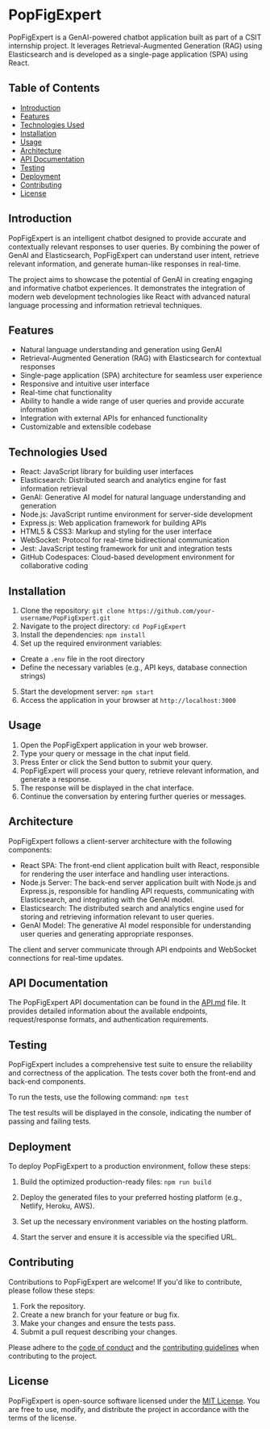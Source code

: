 # PopFigExpert

PopFigExpert is a GenAI-powered chatbot application built as part of a CSIT internship project. It leverages Retrieval-Augmented Generation (RAG) using Elasticsearch and is developed as a single-page application (SPA) using React.

## Table of Contents
- [Introduction](#introduction)
- [Features](#features)
- [Technologies Used](#technologies-used)
- [Installation](#installation)
- [Usage](#usage)
- [Architecture](#architecture)
- [API Documentation](#api-documentation)
- [Testing](#testing)
- [Deployment](#deployment)
- [Contributing](#contributing)
- [License](#license)

## Introduction
PopFigExpert is an intelligent chatbot designed to provide accurate and contextually relevant responses to user queries. By combining the power of GenAI and Elasticsearch, PopFigExpert can understand user intent, retrieve relevant information, and generate human-like responses in real-time.

The project aims to showcase the potential of GenAI in creating engaging and informative chatbot experiences. It demonstrates the integration of modern web development technologies like React with advanced natural language processing and information retrieval techniques.

## Features
- Natural language understanding and generation using GenAI
- Retrieval-Augmented Generation (RAG) with Elasticsearch for contextual responses
- Single-page application (SPA) architecture for seamless user experience
- Responsive and intuitive user interface
- Real-time chat functionality
- Ability to handle a wide range of user queries and provide accurate information
- Integration with external APIs for enhanced functionality
- Customizable and extensible codebase

## Technologies Used
- React: JavaScript library for building user interfaces
- Elasticsearch: Distributed search and analytics engine for fast information retrieval
- GenAI: Generative AI model for natural language understanding and generation
- Node.js: JavaScript runtime environment for server-side development
- Express.js: Web application framework for building APIs
- HTML5 & CSS3: Markup and styling for the user interface
- WebSocket: Protocol for real-time bidirectional communication
- Jest: JavaScript testing framework for unit and integration tests
- GitHub Codespaces: Cloud-based development environment for collaborative coding

## Installation
1. Clone the repository:
`git clone https://github.com/your-username/PopFigExpert.git`
2. Navigate to the project directory:
`cd PopFigExpert`
3. Install the dependencies:
`npm install`
4. Set up the required environment variables:
- Create a `.env` file in the root directory
- Define the necessary variables (e.g., API keys, database connection strings)

5. Start the development server:
`npm start`
6. Access the application in your browser at `http://localhost:3000`

## Usage
1. Open the PopFigExpert application in your web browser.
2. Type your query or message in the chat input field.
3. Press Enter or click the Send button to submit your query.
4. PopFigExpert will process your query, retrieve relevant information, and generate a response.
5. The response will be displayed in the chat interface.
6. Continue the conversation by entering further queries or messages.

## Architecture
PopFigExpert follows a client-server architecture with the following components:
- React SPA: The front-end client application built with React, responsible for rendering the user interface and handling user interactions.
- Node.js Server: The back-end server application built with Node.js and Express.js, responsible for handling API requests, communicating with Elasticsearch, and integrating with the GenAI model.
- Elasticsearch: The distributed search and analytics engine used for storing and retrieving information relevant to user queries.
- GenAI Model: The generative AI model responsible for understanding user queries and generating appropriate responses.

The client and server communicate through API endpoints and WebSocket connections for real-time updates.

## API Documentation
The PopFigExpert API documentation can be found in the [API.md](./docs/API.md) file. It provides detailed information about the available endpoints, request/response formats, and authentication requirements.

## Testing
PopFigExpert includes a comprehensive test suite to ensure the reliability and correctness of the application. The tests cover both the front-end and back-end components.

To run the tests, use the following command:
`npm test`

The test results will be displayed in the console, indicating the number of passing and failing tests.

## Deployment
To deploy PopFigExpert to a production environment, follow these steps:
1. Build the optimized production-ready files:
`npm run build`

2. Deploy the generated files to your preferred hosting platform (e.g., Netlify, Heroku, AWS).

3. Set up the necessary environment variables on the hosting platform.

4. Start the server and ensure it is accessible via the specified URL.

## Contributing
Contributions to PopFigExpert are welcome! If you'd like to contribute, please follow these steps:
1. Fork the repository.
2. Create a new branch for your feature or bug fix.
3. Make your changes and ensure the tests pass.
4. Submit a pull request describing your changes.

Please adhere to the [code of conduct](./CODE_OF_CONDUCT.md) and the [contributing guidelines](./CONTRIBUTING.md) when contributing to the project.

## License
PopFigExpert is open-source software licensed under the [MIT License](./LICENSE). You are free to use, modify, and distribute the project in accordance with the terms of the license.